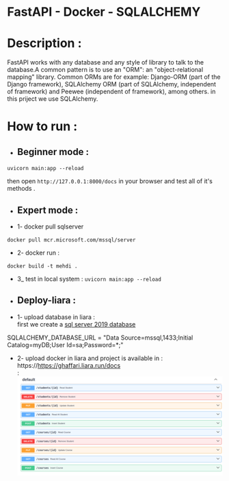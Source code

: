 # FastAPI - Docker - SQLALCHEMY

# Description : 

FastAPI works with any database and any style of library to talk to the database.A common pattern is to use an "ORM": an "object-relational mapping" library.
Common ORMs are for example: Django-ORM (part of the Django framework), SQLAlchemy ORM (part of SQLAlchemy, independent of framework) and Peewee (independent of framework), among others.
in this priject we use SQLAlchemy.

# How to run :
+ ## Beginner mode : 
```
uvicorn main:app --reload
```
then open ``` http://127.0.0.1:8000/docs ``` in your browser and test all of it's methods .

+ ## Expert mode :

+ 1- docker pull sqlserver
```
docker pull mcr.microsoft.com/mssql/server
```
+ 2- docker run :
```
docker build -t mehdi .
```
+ 3_ test in local system : ``` uvicorn main:app --reload ```


+ ## Deploy-liara :

+ 1- upload database in liara : 
<br> first we create a [sql server 2019 database](https://console.liara.ir/databases/create) 

SQLALCHEMY_DATABASE_URL  =  "Data Source=mssql,1433;Initial Catalog=myDB;User Id=sa;Password=*;"

+ 2- upload docker in liara and project is available in  : https://https://ghaffari.liara.run/docs
<br> :
![img](image/output.png)


